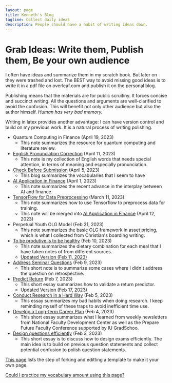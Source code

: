 ```yaml
---
layout: page
title: Kenneth's Blog
tagline: Collect daily ideas
description: People should have a habit of writing ideas down. 
---
```


# Grab Ideas: Write them, Publish them, Be your own audience

I often have ideas and summarize them in my scratch book. But later on they were trashed and lost. The BEST way to avoid missing good ideas is to write it in a pdf file on overleaf.com and publish it on the personal blog.

Publishing means that the materials are for public scruitiny. It forces concise and succinct writing. All the questions and arguments are well-clarified to avoid the confusion. This will benefit not only other audience but also the author himself. *Human has very bad memory.*

Writing in latex provides another advantage: I can have version control and build on my previous work. It is a natural process of writing polishing. 

* Quantum Computing in Finance  (April 19, 2023)
  * This note summarizes the resource for quantum computing and literature review. 
* [English Pronunciation Correction](assets/themes/twitter/pronunciation_correction.pdf)  (April 11, 2023)
  * This note is my collection of English words that needs special attention, in terms of meaning and especially pronunciation. 
* [Check Before Submission](https://blogs.worldbank.org/impactevaluations/crowd-sourced-checklist-top-10-little-things-drive-us-crazy-regression-output)  (April 5, 2023)
  * This blog summarizes the vocabularies that I seem to have 
* [AI Application in Finance](assets/themes/twitter/AI_application_finance.pdf)  (April 1, 2023)
  * This note summarizes the recent advance in the interplay between AI and finance. 
* [TensorFlow for Data Preprocessing](assets/themes/twitter/tensorflow_tutorial.pdf)  (March 11, 2023)
  * This note summarizes how to use Tensorflow to preprocess data for training.
  * This note will be merged into [AI Application in Finance](assets/themes/twitter/AI_application_finance.pdf) (April 12, 2023)
* Perpetual Youth OLG Model (Feb 21, 2023)
  * This note summarizes the basic OLG framework in asset pricing, which is what I collected from Christian's boarding writing.
* [To be produtive is to be healthy](assets/themes/twitter/Health_dietary.pdf) (Feb 10, 2023)
  * This note summarizes the dietary combination for each meal that I have taken notes of from different sources.
  * [Updated Version (Feb 11, 2023)](assets/themes/twitter/Health_dietary_20230211.pdf) 
* [Address Seminar Questions](assets/themes/twitter/addressing_questioning_seminar.pdf) (Feb 9, 2023)
  * This short note is to summarize some cases where I didn't address the question on retrospective.
* [Predict Return](assets/themes/twitter/topic_predictability.pdf) (Feb 7, 2023)
  * This short essay summarizes how to validate a return predictor. 
  * [Updated Version (Feb 17, 2023)](assets/themes/twitter/topic_predictability_02172023.pdf) 
* [Conduct Research in a Hard Way](assets/themes/twitter/conduct_research.pdf) (Feb 5, 2023)
  * This essay summarizes my bad habits when doing research. I keep reminding myself of these traps to avoid inefficient time use. 
* [Develop a Long-term Career Plan](assets/themes/twitter/faculty_development.pdf) (Feb 4, 2023)
  * This short essay summarizes what I learned from weekly newsletters from National Faculty Development Center as well as the Prepare Future Faculty Conference supported by IU GradSchoo.
* [Design questions efficiently](assets/themes/twitter/exam_design.pdf) (Feb 3, 2023)
  * This short essay is to discuss how to design exams efficiently. The main idea is to build on previous question statements and collect potential confusion to polish question statements.



[This page](https://github.com/academicpages/academicpages.github.io) lists the step of forking and editting a template to make it your own page. 


[Could I practice my vocabulary amount using this page?](pages/resources.md)
